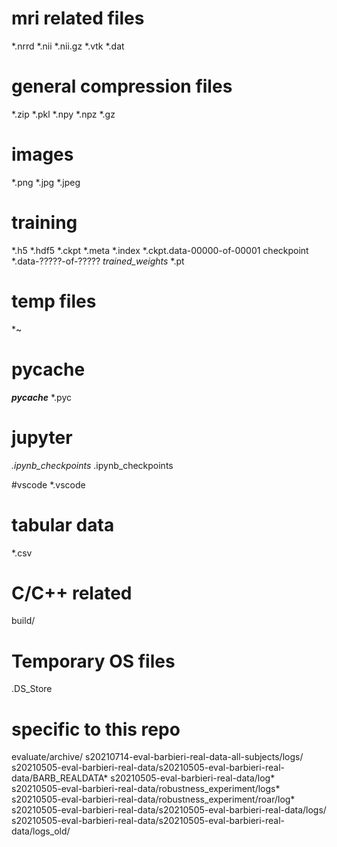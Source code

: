 # mri related files 
*.nrrd 
*.nii
*.nii.gz 
*.vtk
*.dat 

# general compression files
*.zip
*.pkl
*.npy
*.npz
*.gz

# images 
*.png
*.jpg
*.jpeg 

# training 
*.h5 
*.hdf5
*.ckpt 
*.meta
*.index 
*.ckpt.data-00000-of-00001
checkpoint
*.data-?????-of-?????
*trained_weights*
*.pt

# temp files 
*~

# pycache 
*__pycache__*
*.pyc

# jupyter 
*.ipynb_checkpoints*
.ipynb_checkpoints

#vscode 
*.vscode

# tabular data 
*.csv

# C/C++ related 
build/

# Temporary OS files
.DS_Store

# specific to this repo 
evaluate/archive/
s20210714-eval-barbieri-real-data-all-subjects/logs/
s20210505-eval-barbieri-real-data/s20210505-eval-barbieri-real-data/BARB_REALDATA*
s20210505-eval-barbieri-real-data/log*
s20210505-eval-barbieri-real-data/robustness_experiment/logs*
s20210505-eval-barbieri-real-data/robustness_experiment/roar/log*
s20210505-eval-barbieri-real-data/s20210505-eval-barbieri-real-data/logs/
s20210505-eval-barbieri-real-data/s20210505-eval-barbieri-real-data/logs_old/
